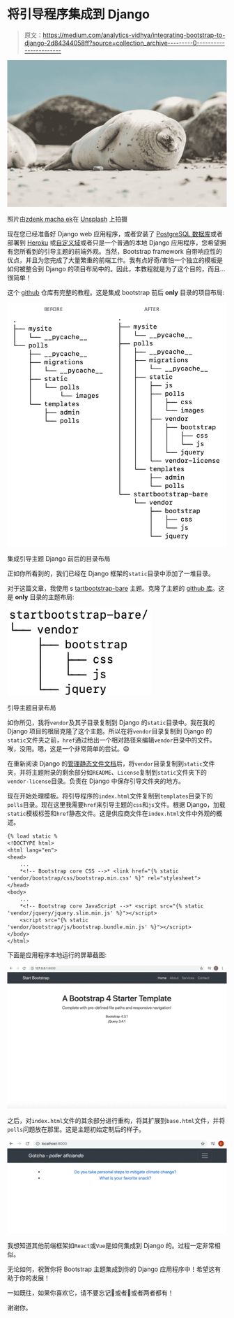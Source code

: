 # 将引导程序集成到 Django

> 原文：<https://medium.com/analytics-vidhya/integrating-bootstrap-to-django-2d84344058ff?source=collection_archive---------0----------------------->

![](img/df0824c5c091332eb0ab33e3326bc301.png)

照片由[zdenk macha ek](https://unsplash.com/@zmachacek?utm_source=unsplash&utm_medium=referral&utm_content=creditCopyText)在 [Unsplash](https://unsplash.com/t/animals?utm_source=unsplash&utm_medium=referral&utm_content=creditCopyText) 上拍摄

现在您已经准备好 Django web 应用程序，或者安装了 [PostgreSQL 数据库](/@dichharai/install-postgresql-database-to-django-application-62aeb654bd9f)或者部署到 [Heroku](/@dichharai/deploying-django-application-to-heroku-ea4b7ca64d01) 或[自定义域](/@dichharai/changing-herokuapp-com-app-to-custom-domain-ssl-part-iii-95d6c1886773)或者只是一个普通的本地 Django 应用程序，您希望拥有您所看到的引导主题的前端外观。当然，Bootstrap framework 自带响应性的优点，并且为您完成了大量繁重的前端工作。我有点好奇/害怕一个独立的模板是如何被整合到 Django 的项目布局中的。因此，本教程就是为了这个目的，而且…很简单！

这个 [github](https://github.com/dichharai/django_bootstrap) 仓库有完整的教程。这是集成 bootstrap 前后 **only** 目录的项目布局:

![](img/3d0b8c9ccf58595ae27912fe59e8f06b.png)

集成引导主题 Django 前后的目录布局

正如你所看到的，我们已经在 Django 框架的`static`目录中添加了一堆目录。

对于这篇文章，我使用 s [tartbootstrap-bare](https://startbootstrap.com/templates/bare/) 主题。克隆了主题的 [github 库](https://github.com/BlackrockDigital/startbootstrap-bare)。这是 **only** 目录的主题布局:

![](img/da0992305a59b1e0340c9bea33ac5325.png)

引导主题目录布局

如你所见，我将`vendor`及其子目录复制到 Django 的`static`目录中。我在我的 Django 项目的根层克隆了这个主题。所以在将`vendor`目录复制到 Django 的`static`文件夹之前，`href`通过给出一个相对路径来编辑`vendor`目录中的文件。唉，没用。嗯，这是一个非常简单的尝试。😄

在重新阅读 Django 的[管理静态文件文档](https://docs.djangoproject.com/en/3.0/howto/static-files/)后，将`vendor`目录复制到`static`文件夹，并将主题附录的剩余部分如`README`、`License`复制到`static`文件夹下的`vendor-license`目录。负责在 Django 中保存引导文件夹的地方。

现在开始处理模板。将引导程序的`index.html`文件复制到`templates`目录下的`polls`目录。现在这里我需要`href`来引导主题的`css`和`js`文件。根据 Django，加载`static`模板标签和`href`静态文件。这是供应商文件在`index.html`文件中外观的概述。

```
{% load static %
<!DOCTYPE html>
<html lang="en">
<head>
    ...
    *<!-- Bootstrap core CSS -->* <link href="{% static 'vendor/bootstrap/css/bootstrap.min.css' %}" rel="stylesheet">
</head>
<body>
    ...
    *<!-- Bootstrap core JavaScript -->* <script src="{% static 'vendor/jquery/jquery.slim.min.js' %}"></script>
    <script src="{% static   'vendor/bootstrap/js/bootstrap.bundle.min.js' %}"></script>
</body>
</html>
```

下面是应用程序本地运行的屏幕截图:

![](img/91e4c52cabc025dda92db1089f34c64c.png)

之后，对`index.html`文件的其余部分进行重构，将其扩展到`base.html`文件，并将`polls`问题放在那里。这是主题初始定制后的样子。

![](img/16a82ae7619e32eb0046ff24f8ef8ea6.png)

我想知道其他前端框架如`React`或`Vue`是如何集成到 Django 的。过程一定非常相似。

无论如何，祝贺你将 Bootstrap 主题集成到你的 Django 应用程序中！希望这有助于你的发展！

一如既往，如果你喜欢它，请不要忘记👏或者🔗或者两者都有！

谢谢你。